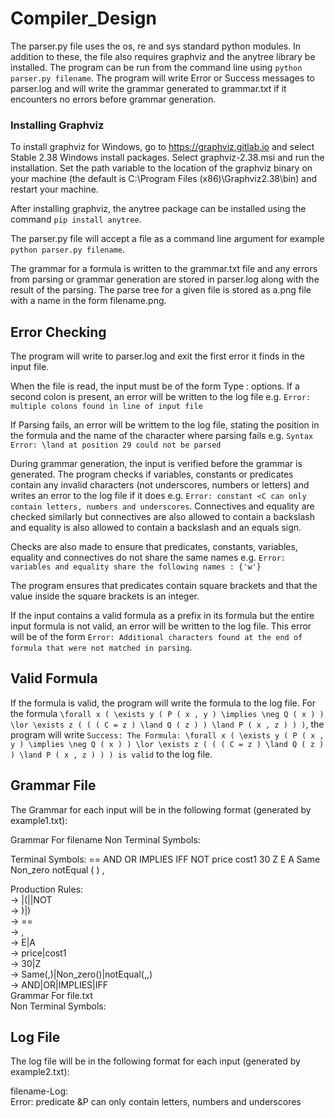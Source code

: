 # Compiler_Design

The parser.py file uses the os, re and sys standard python modules. In addition to these, the file also requires graphviz and the anytree library be installed. The program can be run from the command line using `python parser.py filename`. The program will write Error or Success messages to parser.log and will write the grammar generated to grammar.txt if it encounters no errors before grammar generation.

### Installing Graphviz
To install graphviz for Windows, go to https://graphviz.gitlab.io and select Stable 2.38 Windows install packages. Select graphviz-2.38.msi and run the installation. Set the path variable to the location of the graphviz binary on your machine (the default is C:\Program Files (x86)\Graphviz2.38\bin) and restart your machine.

After installing graphviz, the anytree package can be installed using the command `pip install anytree`.

The parser.py file will accept a file as a command line argument for example `python parser.py filename`.

The grammar for a formula is written to the grammar.txt file and any errors from parsing or grammar generation are stored in parser.log along with the result of the parsing. The parse tree for a given file is stored as a.png file with a name in the form filename.png.

## Error Checking

The program will write to parser.log and exit the first error it finds in the input file.

When the file is read, the input must be of the form Type : options. If a second colon is present, an error will be written to the log file e.g. `Error: multiple colons found in line of input file`

If Parsing fails, an error will be writtem to the log file, stating the position in the formula and the name of the character where parsing fails e.g. `Syntax Error: \land at position 29 could not be parsed`

During grammar generation, the input is verified before the grammar is generated. The program checks if variables, constants or predicates contain any invalid characters (not underscores, numbers or letters) and writes an error to the log file if it does e.g. `Error: constant <C can only contain letters, numbers and underscores`. Connectives and equality are checked similarly but connectives are also allowed to contain a backslash and equality is also allowed to contain a backslash and an equals sign.

Checks are also made to ensure that predicates, constants, variables, equality and connectives do not share the same names e.g. `Error: variables and equality share the following names : {'w'}`

The program ensures that predicates contain square brackets and that the value inside the square brackets is an integer.

If the input contains a valid formula as a prefix in its formula but the entire input formula is not valid, an error will be written to the log file. This error will be of the form `Error: Additional characters found at the end of formula that were not matched in parsing`.

## Valid Formula

If the formula is valid, the program will write the formula to the log file. For the formula `\forall x ( \exists y ( P ( x , y ) \implies \neg Q ( x ) ) \lor \exists z ( ( ( C = z ) \land Q ( z ) ) \land P ( x , z ) ) )`, the program will write `Success: The Formula: \forall x ( \exists y ( P ( x , y ) \implies \neg Q ( x ) ) \lor \exists z ( ( ( C = z ) \land Q ( z ) ) \land P ( x , z ) ) ) is valid` to the log file.

## Grammar File
The Grammar for each input will be in the following format (generated by example1.txt):

Grammar For filename
Non Terminal Symbols: <Start> <Quantifier> <Predicate> <Equality> <Constant> <Variable> <Connective> <Terminal> <Bracketed>

Terminal Symbols: == AND OR IMPLIES IFF NOT price cost1 30 Z E A Same Non_zero notEqual ( ) ,

Production Rules:<br/>
<Start> -> <Predicate>|(<Bracketed>|<Quantifier><Variable><Start>|NOT<Start><br/>
<Bracketed> -> <Start><Connective><Start>)|<Terminal><Equality><Terminal>)<br/>
<Equality> -> == <br/>
<Terminal> -> <Constant>, <Variable><br/>
<Quantifier> -> E|A <br/>
<Variable> -> price|cost1 <br/>
<Constant> -> 30|Z <br/>
<Predicate> -> Same(<Variable>,<Variable>)|Non_zero(<Variable>)|notEqual(<Variable>,<Variable>,<Variable>) <br/>
<Connective> -> AND|OR|IMPLIES|IFF <br/>
Grammar For file.txt <br/>
Non Terminal Symbols: <Start> <Quantifier> <Predicate> <Equality> <Constant> <Variable> <Connective> <Terminal> <Bracketed> <br/>

## Log File
The log file will be in the following format for each input (generated by example2.txt):

filename-Log: <br/>
Error: predicate &P can only contain letters, numbers and underscores
